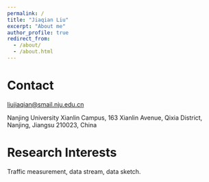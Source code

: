 ```yaml
---
permalink: /
title: "Jiaqian Liu"
excerpt: "About me"
author_profile: true
redirect_from: 
  - /about/
  - /about.html
---
```





Contact
======
liujiaqian@smail.nju.edu.cn

Nanjing University Xianlin Campus,
163 Xianlin Avenue, Qixia District,
Nanjing, Jiangsu 210023, China

Research Interests
======
Traffic measurement, data stream, data sketch.


